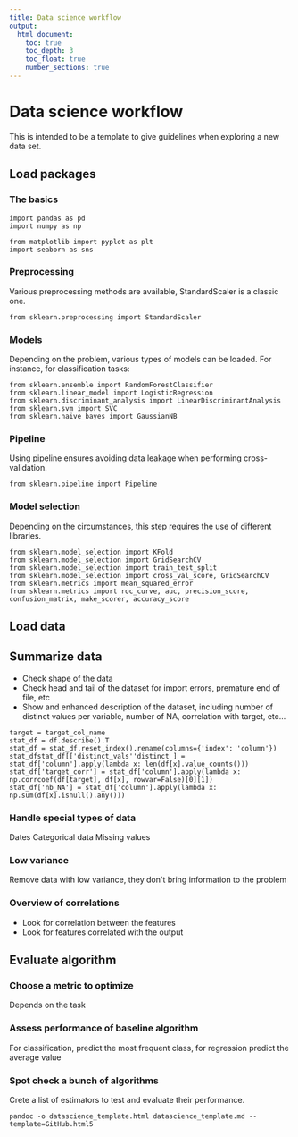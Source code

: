 ```yaml
---
title: Data science workflow
output:
  html_document:
    toc: true
    toc_depth: 3
    toc_float: true
    number_sections: true
---
```

# Data science workflow

This is intended to be a template to give guidelines when exploring a new data set.

## Load packages
### The basics
```{python}
import pandas as pd
import numpy as np

from matplotlib import pyplot as plt
import seaborn as sns
```

### Preprocessing
Various preprocessing methods are available, StandardScaler is a classic one.
```{python}
from sklearn.preprocessing import StandardScaler
```

### Models
Depending on the problem, various types of models can be loaded. For instance, for classification tasks:

```{python}
from sklearn.ensemble import RandomForestClassifier
from sklearn.linear_model import LogisticRegression
from sklearn.discriminant_analysis import LinearDiscriminantAnalysis
from sklearn.svm import SVC
from sklearn.naive_bayes import GaussianNB
```

### Pipeline
Using pipeline ensures avoiding data leakage when performing cross-validation.
```{python}
from sklearn.pipeline import Pipeline
```

### Model selection
Depending on the circumstances, this step requires the use of different libraries.

```{python}
from sklearn.model_selection import KFold
from sklearn.model_selection import GridSearchCV
from sklearn.model_selection import train_test_split
from sklearn.model_selection import cross_val_score, GridSearchCV
from sklearn.metrics import mean_squared_error
from sklearn.metrics import roc_curve, auc, precision_score, confusion_matrix, make_scorer, accuracy_score
```

## Load data

## Summarize data
* Check shape of the data
* Check head and tail of the dataset for import errors, premature end of file, etc
* Show and enhanced description of the dataset, including number of distinct values per variable, number of NA, correlation with target, etc...
```{python}
target = target_col_name
stat_df = df.describe().T
stat_df = stat_df.reset_index().rename(columns={'index': 'column'})
stat_dfstat_df[['distinct_vals''distinct ] = stat_df['column'].apply(lambda x: len(df[x].value_counts()))
stat_df['target_corr'] = stat_df['column'].apply(lambda x: np.corrcoef(df[target], df[x], rowvar=False)[0][1])
stat_df['nb_NA'] = stat_df['column'].apply(lambda x: np.sum(df[x].isnull().any()))
```

### Handle special types of data
Dates
Categorical data
Missing values

### Low variance
Remove data with low variance, they don't bring information to the problem

### Overview of correlations
* Look for correlation between the features
* Look for features correlated with the output

## Evaluate algorithm
### Choose a metric to optimize
Depends on the task

### Assess performance of baseline algorithm
For classification, predict the most frequent class, for regression predict the average value

### Spot check a bunch of algorithms
Crete a list of estimators to test and evaluate their performance.


```
pandoc -o datascience_template.html datascience_template.md --template=GitHub.html5
```
